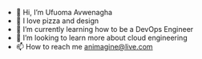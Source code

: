 - 👋 Hi, I’m Ufuoma Avwenagha
- 👀 I love pizza and design
- 🌱 I’m currently learning how to be a DevOps Engineer
- 💞️ I’m looking to learn more about cloud engineering
- 📫 How to reach me animagine@live.com

<!---
animagine/animagine is a ✨ special ✨ repository because its `README.md` (this file) appears on your GitHub profile.
You can click the Preview link to take a look at your changes.
--->
